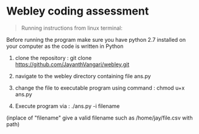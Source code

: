 # Webley coding assessment

> Running instructions from linux terminal:

Before running the program make sure you have python 2.7 installed on your computer as the code is written in Python

1. clone the repository :
 git clone https://github.com/JayanthVangari/webley.git

2. navigate to the webley directory containing file ans.py

3. change the file to executable program using command : chmod u+x ans.py

4. Execute program via : 
    ./ans.py -i filename

(inplace of "filename" give a valid filename such as /home/jay/file.csv with path)    
  
